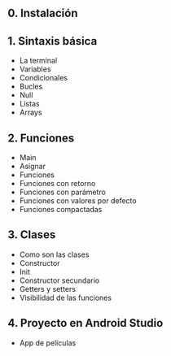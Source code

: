 ## 0. Instalación


## 1. Sintaxis básica
- La terminal 
- Variables
- Condicionales
- Bucles
- Null
- Listas
- Arrays

## 2. Funciones
- Main
- Asignar
- Funciones
- Funciones con retorno
- Funciones con parámetro
- Funciones con valores por defecto
- Funciones compactadas


## 3. Clases
- Como son las clases
- Constructor
- Init
- Constructor secundario
- Getters y setters
- Visibilidad de las funciones



## 4. Proyecto en Android Studio
- App de películas
